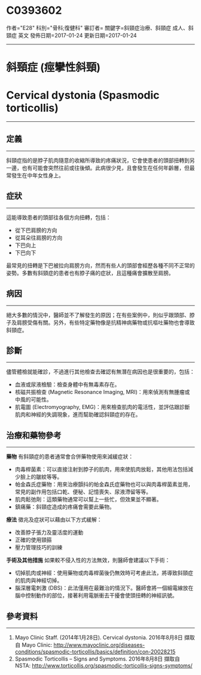 # C0393602
作者="E28"
科別="骨科;復健科"
審訂者=
關鍵字=斜頸症治療、斜頸症 成人、斜頸症 英文
發佈日期=2017-01-24
更新日期=2017-01-24

----------
# 斜頸症 (痙攣性斜頸)
# Cervical dystonia (Spasmodic torticollis)
----------
## 定義
----------

斜頸症指的是脖子肌肉隨意的收縮所導致的疼痛狀況，它會使患者的頭部扭轉到另一邊，也有可能會突然往前或往後傾。此病很少見，且會發生在任何年齡層，但最常發生在中年女性身上。

## 症狀
----------

這能導致患者的頭部往各個方向扭轉，包括：

- 從下巴肩膀的方向
- 從耳朵往肩膀的方向
- 下巴向上
- 下巴向下

最常見的扭轉是下巴被拉向肩膀方向，然而有些人的頭部會經歷各種不同不正常的姿勢。多數有斜頸症的患者也有脖子痛的症狀，且這種痛會擴散至肩膀。

## 病因
----------

絕大多數的情況中，醫師並不了解發生的原因；在有些案例中，則似乎跟頭部、脖子及肩膀受傷有關。另外，有些特定藥物像是抗精神病藥物或抗嘔吐藥物也會導致斜頸症。

## 診斷
----------

儘管體檢就能確診，不過進行其他檢查去確認有無潛在病因也是很重要的，包括：

- 血液或尿液檢驗：檢查身體中有無毒素存在。
- 核磁共振檢查 (Magnetic Resonance Imaging, MRI)：用來偵測有無腫瘤或中風的可能性。
- 肌電圖 (Electromyography, EMG)：用來檢查肌肉的電活性，並評估跟診斷肌肉和神經的失調現象，進而幫助確認斜頸症的存在。
## 治療和藥物參考
----------

**藥物**
有斜頸症的患者通常會合併藥物使用來減緩症狀：

- 肉毒桿菌素：可以直接注射到脖子的肌肉，用來使肌肉放鬆，其他用法包括減少臉上的皺紋等等。
- 帕金森氏症藥物：用來治療顫抖的帕金森氏症藥物也可以與肉毒桿菌素並用，常見的副作用包括口乾、便秘、記憶喪失、尿液滯留等等。
- 肌肉鬆弛劑：這類藥物通常可以幫上一些忙，但效果並不顯著。
- 鎮痛藥：斜頸症造成的疼痛會需要此藥物。

**療法**
徵兆及症狀可以藉由以下方式緩解：

- 改善脖子張力及靈活度的運動
- 正確的使用頸箍
- 壓力管理技巧的訓練

**手術及其他措施**
如果較不侵入性的方法無效，則醫師會建議以下手術：

- 切掉肌肉或神經：使用藥物或肉毒桿菌後仍無效時可考慮此法，將導致斜頸症的肌肉與神經切掉。
- 腦深層電刺激 (DBS)：此法僅用在最難治的情況下。醫師會將一個細電線放在腦中控制動作的部位，接著利用電脈衝去干擾會使頭扭轉的神經訊號。
## 參考資料
----------
1. Mayo Clinic Staff. (2014年1月28日). Cervical dystonia. 2016年8月8日 擷取自 Mayo Clinic: 
  http://www.mayoclinic.org/diseases-conditions/spasmodic-torticollis/basics/definition/con-20028215
2. Spasmodic Torticollis – Signs and Symptoms. 2016年8月8日 擷取自 NSTA: 
  http://www.torticollis.org/spasmodic-torticollis-signs-symptoms/

